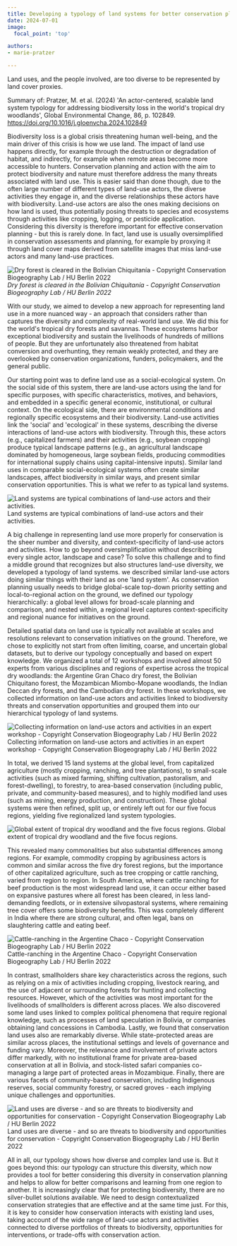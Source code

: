 ```yaml
---
title: Developing a typology of land systems for better conservation planning
date: 2024-07-01
image:
  focal_point: 'top'

authors: 
- marie-pratzer

---
```


Land uses, and the people involved, are too diverse to be represented by land cover proxies.

<!--more-->

Summary of: 
Pratzer, M. et al. (2024) 'An actor-centered, scalable land system typology for addressing biodiversity loss in the world's tropical dry woodlands', Global Environmental Change, 86, p. 102849. https://doi.org/10.1016/j.gloenvcha.2024.102849

Biodiversity loss is a global crisis threatening human well-being, and the main driver of this crisis is how we use land. The impact of land use happens directly, for example through the destruction or degradation of habitat, and indirectly, for example when remote areas become more accessible to hunters. Conservation planning and action with the aim to protect biodiversity and nature must therefore address the many threats associated with land use. This is easier said than done though, due to the often large number of different types of land-use actors, the diverse activities they engage in, and the diverse relationships these actors have with biodiversity. Land-use actors are also the ones making decisions on how land is used, thus potentially posing threats to species and ecosystems through activities like cropping, logging, or pesticide application. Considering this diversity is therefore important for effective conservation planning - but this is rarely done. In fact, land use is usually oversimplified in conservation assessments and planning, for example by proxying it through land cover maps derived from satellite images that miss land-use actors and many land-use practices.

![Dry forest is cleared in the Bolivian Chiquitanía - Copyright Conservation Biogeography Lab / HU Berlin 2022](images/01_pratzer-summary.jpg)
*Dry forest is cleared in the Bolivian Chiquitanía - Copyright Conservation Biogeography Lab / HU Berlin 2022*

With our study, we aimed to develop a new approach for representing land use in a more nuanced way - an approach that considers rather than captures the diversity and complexity of real-world land use. We did this for the world's tropical dry forests and savannas. These ecosystems harbor exceptional biodiversity and sustain the livelihoods of hundreds of millions of people. But they are unfortunately also threatened from habitat conversion and overhunting, they remain weakly protected, and they are overlooked by conservation organizations, funders, policymakers, and the general public.

Our starting point was to define land use as a social-ecological system. On the social side of this system, there are land-use actors using the land for specific purposes, with specific characteristics, motives, and behaviors, and embedded in a specific general economic, institutional, or cultural context. On the ecological side, there are environmental conditions and regionally specific ecosystems and their biodiversity. Land-use activities link the 'social' and 'ecological' in these systems, describing the diverse interactions of land-use actors with biodiversity. Through this, these actors (e.g., capitalized farmers) and their activities (e.g., soybean cropping) produce typical landscape patterns (e.g., an agricultural landscape dominated by homogeneous, large soybean fields, producing commodities for international supply chains using capital-intensive inputs). Similar land uses in comparable social-ecological systems often create similar landscapes, affect biodiversity in similar ways, and present similar conservation opportunities. This is what we refer to as typical land systems.

![Land systems are typical combinations of land-use actors and their activities.](images/02_pratzer-summary.png)
Land systems are typical combinations of land-use actors and their activities.

A big challenge in representing land use more properly for conservation is the sheer number and diversity, and context-specificity of land-use actors and activities. How to go beyond oversimplification without describing every single actor, landscape and case? To solve this challenge and to find a middle ground that recognizes but also structures land-use diversity, we developed a typology of land systems. we described similar land-use actors doing similar things with their land as one 'land system'. As conservation planning usually needs to bridge global-scale top-down priority setting and local-to-regional action on the ground, we defined our typology hierarchically: a global level allows for broad-scale planning and comparison, and nested within, a regional level captures context-specificity and regional nuance for initiatives on the ground.

Detailed spatial data on land use is typically not available at scales and resolutions relevant to conservation initiatives on the ground. Therefore, we chose to explicitly not start from often limiting, coarse, and uncertain global datasets, but to derive our typology conceptually and based on expert knowledge. We organized a total of 12 workshops and involved almost 50 experts from various disciplines and regions of expertise across the tropical dry woodlands: the Argentine Gran Chaco dry forest, the Bolivian Chiquitano forest, the Mozambican Miombo-Mopane woodlands, the Indian Deccan dry forests, and the Cambodian dry forest. In these workshops, we collected information on land-use actors and activities linked to biodiversity threats and conservation opportunities and grouped them into our hierarchical typology of land systems.

![Collecting information on land-use actors and activities in an expert workshop - Copyright Conservation Biogeography Lab / HU Berlin 2022](images/03_pratzer-summary.jpg)
Collecting information on land-use actors and activities in an expert workshop - Copyright Conservation Biogeography Lab / HU Berlin 2022

In total, we derived 15 land systems at the global level, from capitalized agriculture (mostly cropping, ranching, and tree plantations), to small-scale activities (such as mixed farming, shifting cultivation, pastoralism, and forest-dwelling), to forestry, to area-based conservation (including public, private, and community-based measures), and to highly modified land uses (such as mining, energy production, and construction). These global systems were then refined, split up, or entirely left out for our five focus regions, yielding five regionalized land system typologies. 

![Global extent of tropical dry woodland and the five focus regions.](images/04_pratzer-summary.png)
Global extent of tropical dry woodland and the five focus regions.

This revealed many commonalities but also substantial differences among regions. For example, commodity cropping by agribusiness actors is common and similar across the five dry forest regions, but the importance of other capitalized agriculture, such as tree cropping or cattle ranching, varied from region to region. In South America, where cattle ranching for beef production is the most widespread land use, it can occur either based on expansive pastures where all forest has been cleared, in less land-demanding feedlots, or in extensive silvopastoral systems, where remaining tree cover offers some biodiversity benefits. This was completely different in India where there are strong cultural, and often legal, bans on slaughtering cattle and eating beef. 

![Cattle-ranching in the Argentine Chaco - Copyright Conservation Biogeography Lab / HU Berlin 2022](images/05_pratzer-summary.jpg)
Cattle-ranching in the Argentine Chaco - Copyright Conservation Biogeography Lab / HU Berlin 2022

In contrast, smallholders share key characteristics across the regions, such as relying on a mix of activities including cropping, livestock rearing, and the use of adjacent or surrounding forests for hunting and collecting resources. However, which of the activities was most important for the livelihoods of smallholders is different across places. We also discovered some land uses linked to complex political phenomena that require regional knowledge, such as processes of land speculation in Bolivia, or companies obtaining land concessions in Cambodia. Lastly, we found that conservation land uses also are remarkably diverse. While state-protected areas are similar across places, the institutional settings and levels of governance and funding vary. Moreover, the relevance and involvement of private actors differ markedly, with no institutional frame for private area-based conservation at all in Bolivia, and stock-listed safari companies co-managing a large part of protected areas in Mozambique. Finally, there are various facets of community-based conservation, including Indigenous reserves, social community forestry, or sacred groves - each implying unique challenges and opportunities.

![Land uses are diverse - and so are threats to biodiversity and opportunities for conservation - Copyright Conservation Biogeography Lab / HU Berlin 2022](images/06_pratzer-summary.jpg)
Land uses are diverse - and so are threats to biodiversity and opportunities for conservation - Copyright Conservation Biogeography Lab / HU Berlin 2022

All in all, our typology shows how diverse and complex land use is. But it goes beyond this: our typology can structure this diversity, which now provides a tool for better considering this diversity in conservation planning and helps to allow for better comparisons and learning from one region to another. It is increasingly clear that for protecting biodiversity, there are no silver-bullet solutions available. We need to design contextualized conservation strategies that are effective and at the same time just. For this, it is key to consider how conservation interacts with existing land uses, taking account of the wide range of land-use actors and activities connected to diverse portfolios of threats to biodiversity, opportunities for interventions, or trade-offs with conservation action.
